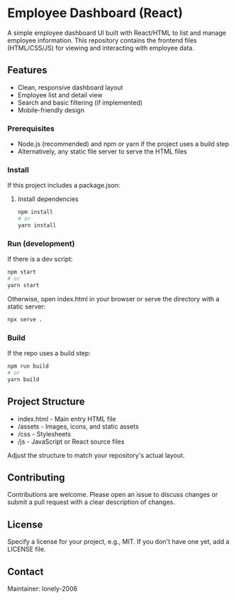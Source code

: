 # Employee Dashboard (React)

A simple employee dashboard UI built with React/HTML to list and manage employee information. This repository contains the frontend files (HTML/CSS/JS) for viewing and interacting with employee data.

## Features

- Clean, responsive dashboard layout
- Employee list and detail view
- Search and basic filtering (if implemented)
- Mobile-friendly design


### Prerequisites

- Node.js (recommended) and npm or yarn if the project uses a build step
- Alternatively, any static file server to serve the HTML files

### Install

If this project includes a package.json:

1. Install dependencies

   ```bash
   npm install
   # or
   yarn install
   ```

### Run (development)

If there is a dev script:

```bash
npm start
# or
yarn start
```

Otherwise, open index.html in your browser or serve the directory with a static server:

```bash
npx serve .
```

### Build

If the repo uses a build step:

```bash
npm run build
# or
yarn build
```

## Project Structure

- index.html - Main entry HTML file
- /assets - Images, icons, and static assets
- /css - Stylesheets
- /js - JavaScript or React source files

Adjust the structure to match your repository's actual layout.

## Contributing

Contributions are welcome. Please open an issue to discuss changes or submit a pull request with a clear description of changes.

## License

Specify a license for your project, e.g., MIT. If you don't have one yet, add a LICENSE file.

## Contact

Maintainer: lonely-2006

